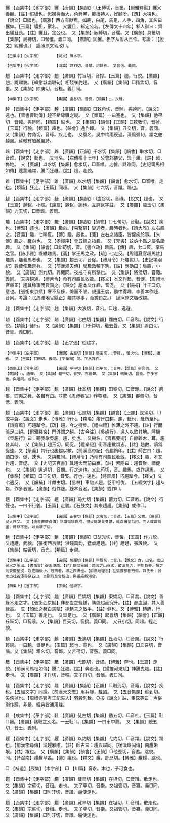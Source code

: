 <!-- { "loadSidebar": true } -->
貜	【酉集中】【豸字部】	貜	【唐韻】【集韻】□王縛切，音籰。【爾雅釋獸】貜父善顧。【註】貑貜也。似獼猴而大，色蒼黑，能攫持人，好顧盼。【疏】大猿也。【說文】□貜也。【廣雅】西方有獸焉，如鹿，白尾，馬足，人手，四角，其名曰貜如。【玉篇】貜狙，獸名。　又貜且，邾定公名。【左傳文十四年】邾人辭曰：齊出貜且長。【註】貜且，定公也。　又【集韻】厥縛切，音矍。又【廣韻】具籰切【集韻】局縛切，□音戄。義□同。　【廣韻】同玃。狙字从豸从且作。考證：〔【說文】豭貜也。〕　謹照原文豭改□。 

	【巳集中】【火字部】		【說文】照本字。

	【巳集中】【火字部】		【海篇】詳刃切，音燼。焰餘也。　又音信。義同。

趟	【酉集中】【走字部】	趟	【廣韻】竹盲切，音撑。【玉篇】趟，行貌。【廣韻】趟，跳躍貌。【韓愈城南聮句】相殘雀豹趟。　又【廣韻】【集韻】□豬孟切，音倀。又【集韻】除庚切，音棖。義□同。

	【申集下】【衣字部】		【集韻】盧谷切，音鹿。【類篇】□，衣聲。

趠	【酉集中】【走字部】	趠	【廣韻】【集韻】□敕角切，音晫。與逴同。【說文】遠也。【晉書曹毗傳】趠不希騄駬之蹤。　又【類篇】一曰蹇也。　又【集韻】他弔切，音糶。與趒同。【類篇】越也。　又【集韻】【韻會】【正韻】□敕敎切，音掉。【玉篇】行貌。【類篇】超也。【韻會】通作踔。　又【集韻】丑交切，音。義同。　又【集韻】竹角切，音琢。疾走也。　又風名。吳中梅雨旣過，淸風彌旬，謂之舶趠風。蘇軾有舶趠風詩。

趡	【酉集中】【走字部】	趡	【廣韻】【正韻】千水切【集韻】【韻會】取水切，□音踓。【說文】動也。　又地名。【左傳桓十七年】公會邾儀父，盟于趡。【註】趡，魯地。　又【廣韻】以水切【集韻】愈水切，□音唯。走貌。與踓同。【史記司馬相如傳】蔑蒙踊躍，騰而狂趡。【註】趡，走貌。

踓	【酉集中】【足字部】	踓	【廣韻】以水切【集韻】【韻會】愈水切，□音唯。走也。【類篇】狂走。【玉篇】同趡。　又【集韻】七六切，音蹴。躡也。

趢	【酉集中】【走字部】	趢	【廣韻】【集韻】□盧谷切，音祿。【說文】趢也。　又【玉篇】趢趗，小貌。【類篇】趢趗，跼也。互詳趗字註。　又【廣韻】龍玉切【集韻】力玉切，□音錄。義同。

趣	【酉集中】【走字部】	趣	【廣韻】【集韻】【韻會】□七句切，音娶。【說文】疾也。【博雅】遽也。【廣韻】趣向。【易繫辭】變通者，趣時者也。【詩大雅】左右趣之。【音義】趣，七喻反。【傳】趣，趍也。【箋】左右之諸臣，皆促疾於事。【朱傳】趣之，趣向也。　又【孝經序】會五經之指趣。　又【梵書】蚊蚋小蟲之屬名諸趣。　又【集韻】【韻會】□此苟切，音。【書立政】趣馬。【傳】趣，七口反。掌馬之官。【詩小雅】蹶維趣馬。【箋】掌王馬之政。【疏】七走反。【周禮夏官趣馬註】趣馬，趣養馬者也。　又【集韻】趨玉切，音促。【禮月令】乃趣獄□。【史記項羽紀】數使使趣齊兵。　又【前漢灌夫傳】局趣效轅下駒。【註】應劭曰：局趣，小貌。　又【廣韻】側九切。與棷同。夜戒守有所擊也。　又【集韻】將侯切，音陬。義同。　又與趨通。【禮月令】命有司趣民收斂。【釋文】本又作趋，音促。【周禮地官縣正】趨其稼事而賞罰之。【釋文】趨本又作趣，音促。　又【韻補】叶千□切，意也。【張衡東京賦】奢不及侈，儉而不陋。規遵王度，動中得趣。李善本作趍，音同。考證：〔【周禮地官縣正】趣其稼事，而賞罰之。〕　謹照原文趣改趨。 

趤	【酉集中】【走字部】	趤	【集韻】大浪切，音宕。□趤，逸遊。

趥	【酉集中】【走字部】	趥	【廣韻】七由切【集韻】雌由切，□音秋。【說文】行貌。【類篇】徒行。　又【廣韻】【集韻】□于仲切，融去聲。又【集韻】將由切，音揫。義□同。

趦	【酉集中】【走字部】	趦	【正字通】俗趑字。

	【申集中】【虫字部】		【唐韻】古奚切【集韻】堅奚切，□音雞。，螢火也。【博雅】，蛾也。　又【玉篇】甘田切。義同。【字彙補】同。字从筓作。

	【酉集上】【言字部】		【廣韻】呼甲切【集韻】迄甲切，□音呷。【類篇】多言也。　又【廣韻】□，語聲。　又【集韻】轄甲切，音狎。亦語聲。　又【集韻】轄臘切，音盍。亦多言也。與嗑同。或作□。

趧	【酉集中】【走字部】	趧	【廣韻】杜奚切【集韻】田黎切，□音題。【說文】趧婁，四夷之舞，各自有由。○按《周禮春官》作鞮鞻。　又【集韻】都黎切，音低。義同。

趨	【酉集中】【走字部】	趨	【廣韻】七逾切【集韻】【韻會】【正韻】逡須切，□取平聲。【說文】走也。【博雅】行也。【釋名】疾行曰趨。趨，赴也，赴所至也。【詩齊風】巧趨蹌兮。【疏】趨，今之捷步。【禮曲禮】帷薄之外不趨。【註】行而張足曰趨。【爾雅釋宮】門外謂之趨。【古今注】《吳趨行》，吳人以歌其地。陸機《吳趨行》曰：聽我歌吳趨。趨，步也。　又樹名。【齊民要術】自餘雜木，耳，趨各其時。　又【集韻】趨玉切。同促。【禮樂記】衞音趨數煩志。【註】趨數，讀爲促速。又【祭義】其行也趨趨以數。【前漢高帝紀】令趨銷印。【註】師古曰：趨，讀曰促。促，速也。　又與趣同。【禮月令】乃命有司趣民收斂。【釋文】趣，本又作趨，音促。　又【史記天官書】其趨舍而前曰嬴。【註】索隱曰：趨音聚，謂促也。　又【集韻】逡遇切，音覻。行之速也。又此苟切，音。趣馬，或作趨馬。　又【集韻】【類篇】□千句切，音娶。行也，速也。【詩齊風】巧趨蹌兮。【釋文】又七遇反。　又【韻補】叶雌由切。【易林】車馳人趨，卷甲相仇。　【五經文字】趨从芻，作多者訛。【廣韻】俗作趍。趍本音池。【集韻】或作□。

趩	【酉集中】【走字部】	趩	【廣韻】恥力切【集韻】蓄力切，□音敕。【說文】行聲也。一曰不行貌。【玉篇】走貌。【石鼓文】其來趩趩。【集韻】或作□。

	【巳集中】【父字部】		【廣韻】正奢切【集韻】之奢切，□音遮。【玉篇】父也。【廣韻】吳人呼父。　又【唐書竇懷貞傳】世謂媼壻爲阿，懷貞每謁見奏請，輒自署皇后阿，而人或謂爲國，軒然不慙，以自壻于后。

趪	【酉集中】【走字部】	趪	【廣韻】【集韻】□胡光切，音黃。【玉篇】作力貌。　又趪趪，武貌。【張衡西京賦】洪鐘萬鈞，猛虡趪趪。【註】趪趪，張設貌。　又【集韻】姑黃切，音光。【類篇】走貌。

	【寅集中】【山字部】		【廣韻】居履切【集韻】舉履切，□音几。【說文】女，山名。或曰弱水之所出。【書禹貢】弱水旣西。【註】柳宗元曰：西海之山有水，散渙無力，不能負芥，投之則委靡墊沒，及底而後止。旣西者，導之西流也。【前漢地理志】在張掖郡刪丹縣。薛氏云：弱水出吐谷渾界窮石山，自刪丹至合黎山，與張掖縣河合。

	【酉集上】【言字部】		【字彙】俗諛字。

趫	【酉集中】【走字部】	趫	【廣韻】巨嬌切【集韻】渠嬌切，□音喬。【說文】善緣木走之才。【張衡西京賦】非都盧之輕趫，孰能超而究升。【註】都盧國，其人善緣高。　又【顏延之赭白馬賦】捷趫夫之敏手。【註】健也。又【博雅】趫趫，行也。　又【玉篇】善走也。　又舉足也。　又【廣韻】起囂切【集韻】【韻會】【正韻】丘祅切，□音蹺。又【集韻】巨夭切，音撟。義□同。　又丑小切。同超。輕走貌。

趬	【酉集中】【走字部】	趬	【廣韻】去遙切【集韻】丘祅切，□音蹺。【說文】行輕貌。一曰趬，舉足也。【玉篇】起也，高也。　又【廣韻】【集韻】□丘召切，音譑。又【集韻】牽幺切，音鄡。又苦弔切，音竅。義□同。

趭	【酉集中】【走字部】	趭	【廣韻】弋照切，音燿。【博雅】奔也。【玉篇】走貌。【前漢司馬相如傳】騰而狂趭。【註】奔走也。【揚雄河東賦】神騰鬼趭。【註】走也。　又【廣韻】才肖切，音噍。又子肖切，音醮。義□同。

趮	【酉集中】【走字部】	趮	【廣韻】【集韻】【正韻】□則到切，音竈。【說文】疾也。【五經文字】同躁。【前漢天文志】用兵靜，趮凶。　又【五音集韻】蘇到切。矢傍掉也。【周禮冬官考工記矢人】羽殺則趮。○按《說文》註，臣鉉等曰：今俗別作躁，非是，經典皆通用趮。

靯	【戌集中】【革字部】	靯	【廣韻】徒古切【集韻】動五切，□音杜。【玉篇】靯□鞇。【廣韻】鞲靫之別名。一云靯□。【集韻】一曰車中薦。　又【集韻】統五切，音土。義同。

趯	【酉集中】【走字部】	趯	【廣韻】以灼切【集韻】弋灼切，□音躍。【說文】踊也。【前漢李尋傳】涌趯邪隂。【註】師古曰：趯與躍同。【後漢班固傳】南趯朱垠。【註】躍也。　又【廣韻】【集韻】【韻會】【正韻】□他歷切，音逖。跳貌。同。【詩召南】趯趯阜螽。【傳】躍也。【釋文】趯，託歷切。【博雅】趯趯，跳也。

□	【補遺】【辰集】【木字部】	□	【川篇】音永。木也，子可食也。

趱	【酉集中】【走字部】	趲	【廣韻】藏旱切【集韻】在坦切，□音瓚。散走也。　又【集韻】宗蘇切，音租。走也。　又子罕切，音攢。又祖管切，音纂。義□同。　又【廣韻】【集韻】□則旰切，音讚。逼使走也。

趲	【酉集中】【走字部】	趲	【廣韻】藏旱切【集韻】在坦切，□音瓚。散走也。　又【集韻】宗蘇切，音租。走也。　又子罕切，音攢。又祖管切，音纂。義□同。　又【廣韻】【集韻】□則旰切，音讚。逼使走也。

